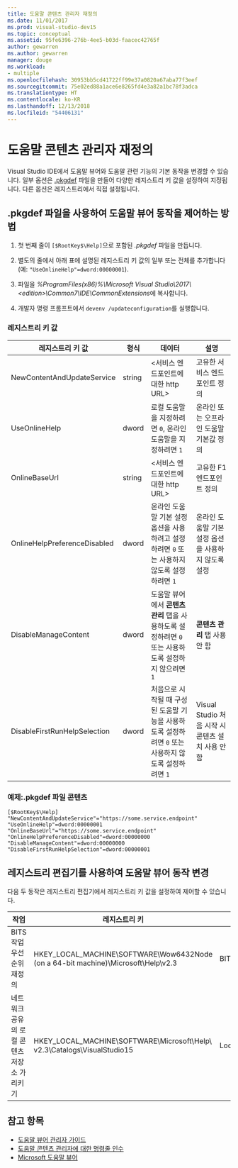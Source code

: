 ```yaml
---
title: 도움말 콘텐츠 관리자 재정의
ms.date: 11/01/2017
ms.prod: visual-studio-dev15
ms.topic: conceptual
ms.assetid: 95fe6396-276b-4ee5-b03d-faacec42765f
author: gewarren
ms.author: gewarren
manager: douge
ms.workload:
- multiple
ms.openlocfilehash: 30953bb5cd41722ff99e37a0820a67aba77f3eef
ms.sourcegitcommit: 75e02ed88a1ace6e8265fd4e3a82a1bc78f3adca
ms.translationtype: HT
ms.contentlocale: ko-KR
ms.lasthandoff: 12/13/2018
ms.locfileid: "54406131"
---
```

# <a name="help-content-manager-overrides"></a>도움말 콘텐츠 관리자 재정의

Visual Studio IDE에서 도움말 뷰어와 도움말 관련 기능의 기본 동작을 변경할 수 있습니다. 일부 옵션은 [.pkgdef](https://blogs.msdn.microsoft.com/visualstudio/2009/12/18/whats-a-pkgdef-and-why/) 파일을 만들어 다양한 레지스트리 키 값을 설정하여 지정됩니다. 다른 옵션은 레지스트리에서 직접 설정됩니다.

## <a name="how-to-control-help-viewer-behavior-by-using-a-pkgdef-file"></a>.pkgdef 파일을 사용하여 도움말 뷰어 동작을 제어하는 방법

1. 첫 번째 줄이 `[$RootKey$\Help]`으로 포함된 *.pkgdef* 파일을 만듭니다.

2. 별도의 줄에서 아래 표에 설명된 레지스트리 키 값의 일부 또는 전체를 추가합니다(예: `"UseOnlineHelp"=dword:00000001`).

3. 파일을 *%ProgramFiles(x86)%\Microsoft Visual Studio\2017\\<edition\>\Common7\IDE\CommonExtensions*에 복사합니다.

4. 개발자 명령 프롬프트에서 `devenv /updateconfiguration`를 실행합니다.

### <a name="registry-key-values"></a>레지스트리 키 값

|레지스트리 키 값|형식|데이터|설명|
|------------------|----|----|-----------|
|NewContentAndUpdateService|string|\<서비스 엔드포인트에 대한 http URL\>|고유한 서비스 엔드포인트 정의|
|UseOnlineHelp|dword|로컬 도움말을 지정하려면 `0`, 온라인 도움말을 지정하려면 `1`|온라인 또는 오프라인 도움말 기본값 정의|
|OnlineBaseUrl|string|\<서비스 엔드포인트에 대한 http URL\>|고유한 F1 엔드포인트 정의|
|OnlineHelpPreferenceDisabled|dword|온라인 도움말 기본 설정 옵션을 사용하려고 설정하려면 `0` 또는 사용하지 않도록 설정하려면 `1`|온라인 도움말 기본 설정 옵션을 사용하지 않도록 설정|
|DisableManageContent|dword|도움말 뷰어에서 **콘텐츠 관리** 탭을 사용하도록 설정하려면 `0` 또는 사용하도록 설정하지 않으려면 `1`|**콘텐츠 관리** 탭 사용 안 함|
|DisableFirstRunHelpSelection|dword|처음으로 시작될 때 구성된 도움말 기능을 사용하도록 설정하려면 `0` 또는 사용하지 않도록 설정하려면 `1`|Visual Studio 처음 시작 시 콘텐츠 설치 사용 안 함|

### <a name="example-pkgdef-file-contents"></a>예제:.pkgdef 파일 콘텐츠

```pkgdef
[$RootKey$\Help]
"NewContentAndUpdateService"="https://some.service.endpoint"
"UseOnlineHelp"=dword:00000001
"OnlineBaseUrl"="https://some.service.endpoint"
"OnlineHelpPreferenceDisabled"=dword:00000000
"DisableManageContent"=dword:00000000
"DisableFirstRunHelpSelection"=dword:00000001
```

## <a name="use-registry-editor-to-change-help-viewer-behavior"></a>레지스트리 편집기를 사용하여 도움말 뷰어 동작 변경

다음 두 동작은 레지스트리 편집기에서 레지스트리 키 값을 설정하여 제어할 수 있습니다.

|작업|레지스트리 키|값|데이터|
|----------|-----|------|----|
|BITS 작업 우선 순위 재정의|HKEY_LOCAL_MACHINE\SOFTWARE\Wow6432Node (on a 64-bit machine)\Microsoft\Help\v2.3|BITSPriority|**전경**, **높음**, **보통** 또는 **낮음**|
|네트워크 공유의 로컬 콘텐츠 저장소 가리키기|HKEY_LOCAL_MACHINE\SOFTWARE\Microsoft\Help\ v2.3\Catalogs\VisualStudio15|LocationPath|"*ContentStoreNetworkShare*"|

## <a name="see-also"></a>참고 항목

- [도움말 뷰어 관리자 가이드](../help-viewer/administrator-guide.md)
- [도움말 콘텐츠 관리자에 대한 명령줄 인수](../help-viewer/command-line-arguments.md)
- [Microsoft 도움말 뷰어](../help-viewer/overview.md)